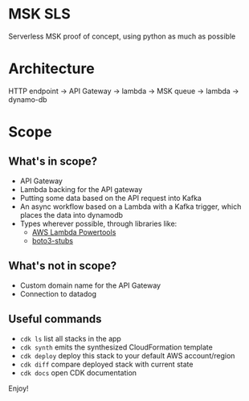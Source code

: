 # MSK SLS
Serverless MSK proof of concept, using python as much as possible

# Architecture

HTTP endpoint -> API Gateway -> lambda -> MSK queue -> lambda -> dynamo-db

# Scope

## What's in scope?

- API Gateway
- Lambda backing for the API gateway
- Putting some data based on the API request into Kafka
- An async workflow based on a Lambda with a Kafka trigger, which places the data into dynamodb
- Types wherever possible, through libraries like:
  - [AWS Lambda Powertools](https://awslabs.github.io/aws-lambda-powertools-python/2.4.0/core/event_handler/api_gateway/#api-gateway-rest-api)
  - [boto3-stubs](https://pypi.org/project/boto3-stubs/)

## What's not in scope?

- Custom domain name for the API Gateway
- Connection to datadog

## Useful commands

 * `cdk ls`          list all stacks in the app
 * `cdk synth`       emits the synthesized CloudFormation template
 * `cdk deploy`      deploy this stack to your default AWS account/region
 * `cdk diff`        compare deployed stack with current state
 * `cdk docs`        open CDK documentation

Enjoy!
